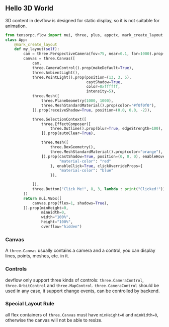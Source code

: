 ## Hello 3D World 

3D content in devflow is designed for static display, so it is not suitable for animation.

```Python
from tensorpc.flow import mui, three, plus, appctx, mark_create_layout
class App:
    @mark_create_layout
    def my_layout(self):
        cam = three.PerspectiveCamera(fov=75, near=0.1, far=1000).prop(position=(0, 0, 5))
        canvas = three.Canvas([
            cam,
            three.CameraControl().prop(makeDefault=True),
            three.AmbientLight(),
            three.PointLight().prop(position=(13, 3, 5),
                                    castShadow=True,
                                    color=0xffffff,
                                    intensity=5),
            three.Mesh([
                three.PlaneGeometry(1000, 1000),
                three.MeshStandardMaterial().prop(color="#f0f0f0"),
            ]).prop(receiveShadow=True, position=(0.0, 0.0, -2)),

            three.SelectionContext([
                three.EffectComposer([
                    three.Outline().prop(blur=True, edgeStrength=100),
                ]).prop(autoClear=True),

                three.Mesh([
                    three.BoxGeometry(),
                    three.MeshStandardMaterial().prop(color="orange"),
                ]).prop(castShadow=True, position=(0, 0, 0), enableHover=True, hoverOverrideProps={
                        "material-color": "red"
                    }, enableClick=True, clickOverrideProps={
                        "material-color": "blue"
                    }),

            ]),
            three.Button("Click Me!", 8, 3, lambda : print("Clicked!")).prop(position=(0, 5, 1)),
        ])
        return mui.VBox([
            canvas.prop(flex=1, shadows=True),
        ]).prop(minHeight=0,
                minWidth=0,
                width="100%",
                height="100%",
                overflow="hidden")

```

### Canvas

A `three.Canvas` usually contains a camera and a control, you can display lines, points, meshes, etc. in it.

### Controls

devflow only support three kinds of controls: `three.CameraControl`, `three.OrbitControl` and `three.MapControl`. `three.CameraControl` should be used in any case, it support change events, can be controlled by backend.

### Special Layout Rule 

all flex containers of `three.Canvas` must have `minHeight=0` and `minWidth=0`, otherwise the canvas will not be able to resize. 